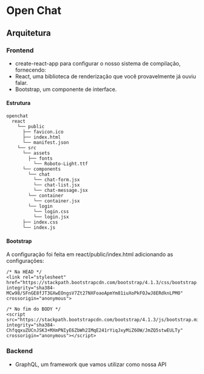 # Open Chat

## Arquitetura

### Frontend
* create-react-app para configurar o nosso sistema de compilação, fornecendo:
* React, uma biblioteca de renderização que você provavelmente já ouviu falar.
* Bootstrap, um componente de interface.

#### Estrutura

```
openchat
  react
    └── public
      ├── favicon.ico
      ├── index.html
      └── manifest.json  
    └── src
      └── assets
        ├── fonts
          └── Roboto-Light.ttf
      └── components
        └── chat
          └── chat-form.jsx
          └── chat-list.jsx
          └── chat-message.jsx
        └── container
          └── container.jsx
        └── login
          └── login.css
          └── login.jsx
      ├── index.css
      └── index.js
```

#### Bootstrap

A configuração foi feita em react/public/index.html adicionando as configurações:
```
/* Na HEAD */
<link rel="stylesheet" href="https://stackpath.bootstrapcdn.com/bootstrap/4.1.3/css/bootstrap.min.css" integrity="sha384-MCw98/SFnGE8fJT3GXwEOngsV7Zt27NXFoaoApmYm81iuXoPkFOJwJ8ERdknLPMO" crossorigin="anonymous">

/* No fim do BODY */
<script src="https://stackpath.bootstrapcdn.com/bootstrap/4.1.3/js/bootstrap.min.js" integrity="sha384-ChfqqxuZUCnJSK3+MXmPNIyE6ZbWh2IMqE241rYiqJxyMiZ6OW/JmZQ5stwEULTy" crossorigin="anonymous"></script>

```

### Backend
* GraphQL, um framework que vamos utilizar como nossa API

